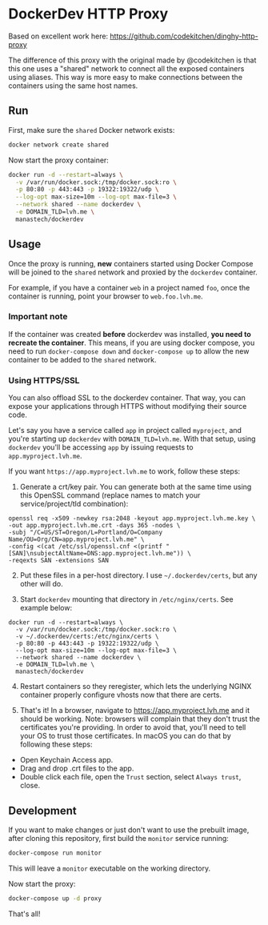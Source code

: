 # DockerDev HTTP Proxy

Based on excellent work here: https://github.com/codekitchen/dinghy-http-proxy

The difference of this proxy with the original made by @codekitchen is that this one uses a "shared" network to connect all the exposed containers using aliases. This way is more easy to make connections between the containers using the same host names.

## Run

First, make sure the `shared` Docker network exists:

```bash
docker network create shared
```

Now start the proxy container:

```bash
docker run -d --restart=always \
  -v /var/run/docker.sock:/tmp/docker.sock:ro \
  -p 80:80 -p 443:443 -p 19322:19322/udp \
  --log-opt max-size=10m --log-opt max-file=3 \
  --network shared --name dockerdev \
  -e DOMAIN_TLD=lvh.me \
  manastech/dockerdev
```


## Usage

Once the proxy is running, **new** containers started using Docker Compose will be joined to the `shared` network and proxied by the `dockerdev` container.

For example, if you have a container `web` in a project named `foo`, once the container is running, point your browser to `web.foo.lvh.me`.

### Important note

If the container was created **before** dockerdev was installed, **you need to recreate the container**. This means, if you are using docker compose, you need to run `docker-compose down` and `docker-compose up` to allow the new container to be added to the `shared` network.

### Using HTTPS/SSL

You can also offload SSL to the dockerdev container. That way, you can expose your applications through HTTPS without modifying their source code.

Let's say you have a service called `app` in project called `myproject`, and you're starting up `dockerdev` with `DOMAIN_TLD=lvh.me`. With that setup, using `dockerdev` you'll be accessing `app` by issuing requests to `app.myproject.lvh.me`.

If you want `https://app.myproject.lvh.me` to work, follow these steps:

1. Generate a crt/key pair. You can generate both at the same time using this OpenSSL command (replace names to match your service/project/tld combination):

```
openssl req -x509 -newkey rsa:2048 -keyout app.myproject.lvh.me.key \
-out app.myproject.lvh.me.crt -days 365 -nodes \
-subj "/C=US/ST=Oregon/L=Portland/O=Company Name/OU=Org/CN=app.myproject.lvh.me" \
-config <(cat /etc/ssl/openssl.cnf <(printf "[SAN]\nsubjectAltName=DNS:app.myproject.lvh.me")) \
-reqexts SAN -extensions SAN
```

2. Put these files in a per-host directory. I use `~/.dockerdev/certs`, but any other will do. 

3. Start `dockerdev` mounting that directory in `/etc/nginx/certs`. See example below:

```
docker run -d --restart=always \
  -v /var/run/docker.sock:/tmp/docker.sock:ro \
  -v ~/.dockerdev/certs:/etc/nginx/certs \
  -p 80:80 -p 443:443 -p 19322:19322/udp \
  --log-opt max-size=10m --log-opt max-file=3 \
  --network shared --name dockerdev \
  -e DOMAIN_TLD=lvh.me \
  manastech/dockerdev
```

4. Restart containers so they reregister, which lets the underlying NGINX container properly configure vhosts now that there are certs.

5. That's it! In a browser, navigate to https://app.myproject.lvh.me and it should be working. Note: browsers will complain that they don't trust the certificates you're providing. In order to avoid that, you'll need to tell your OS to trust those certificates. In macOS you can do that by following these steps:

- Open Keychain Access app.
- Drag and drop .crt files to the app.
- Double click each file, open the `Trust` section, select `Always trust`, close.

## Development

If you want to make changes or just don't want to use the prebuilt image, after cloning
this repository, first build the `monitor` service running:

```bash
docker-compose run monitor
```

This will leave a `monitor` executable on the working directory.

Now start the proxy:

```bash
docker-compose up -d proxy
```

That's all!

